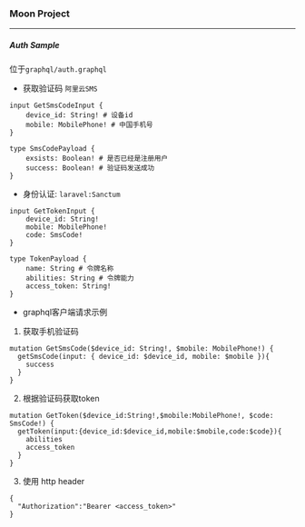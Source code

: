 ### Moon Project

---

##### Auth Sample
位于`graphql/auth.graphql`

* 获取验证码 `阿里云SMS`
```
input GetSmsCodeInput {
    device_id: String! # 设备id
    mobile: MobilePhone! # 中国手机号
}

type SmsCodePayload {
    exsists: Boolean! # 是否已经是注册用户
    success: Boolean! # 验证码发送成功
}
```
* 身份认证: `laravel:Sanctum`
```
input GetTokenInput {
    device_id: String!
    mobile: MobilePhone!
    code: SmsCode!
}

type TokenPayload {
    name: String # 令牌名称
    abilities: String # 令牌能力
    access_token: String! 
}
```

* graphql客户端请求示例

1. 获取手机验证码
```
mutation GetSmsCode($device_id: String!, $mobile: MobilePhone!) {
  getSmsCode(input: { device_id: $device_id, mobile: $mobile }){
    success
  }
}
```
2. 根据验证码获取token
```
mutation GetToken($device_id:String!,$mobile:MobilePhone!, $code: SmsCode!) {
  getToken(input:{device_id:$device_id,mobile:$mobile,code:$code}){
    abilities
    access_token
  }
}
```
3. 使用 http header
```
{
  "Authorization":"Bearer <access_token>"
}
```
